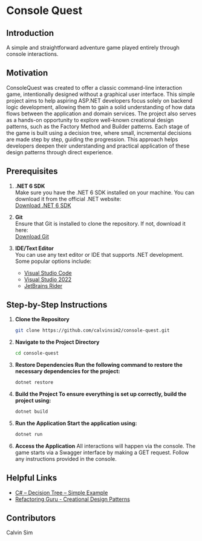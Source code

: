 # Console Quest

## Introduction
A simple and straightforward adventure game played entirely through console interactions.

## Motivation

ConsoleQuest was created to offer a classic command-line interaction game, intentionally designed without a graphical user interface. This simple project aims to help aspiring ASP.NET developers focus solely on backend logic development, allowing them to gain a solid understanding of how data flows between the application and domain services. The project also serves as a hands-on opportunity to explore well-known creational design patterns, such as the Factory Method and Builder patterns. Each stage of the game is built using a decision tree, where small, incremental decisions are made step by step, guiding the progression. This approach helps developers deepen their understanding and practical application of these design patterns through direct experience.

## Prerequisites

1. **.NET 6 SDK**  
   Make sure you have the .NET 6 SDK installed on your machine. You can download it from the official .NET website:  
   [Download .NET 6 SDK](https://dotnet.microsoft.com/download/dotnet/6.0)

2. **Git**  
   Ensure that Git is installed to clone the repository. If not, download it here:  
   [Download Git](https://git-scm.com/downloads)

3. **IDE/Text Editor**  
   You can use any text editor or IDE that supports .NET development. Some popular options include:
   - [Visual Studio Code](https://code.visualstudio.com/)
   - [Visual Studio 2022](https://visualstudio.microsoft.com/vs/)
   - [JetBrains Rider](https://www.jetbrains.com/rider/)

## Step-by-Step Instructions

1. **Clone the Repository**
    ```bash
    git clone https://github.com/calvinsim2/console-quest.git

2. **Navigate to the Project Directory**
    ```bash
    cd console-quest

3. **Restore Dependencies Run the following command to restore the necessary dependencies for the project:**
    ```bash
    dotnet restore

4. **Build the Project To ensure everything is set up correctly, build the project using:**
    ```bash
    dotnet build

5. **Run the Application Start the application using:**
    ```bash
    dotnet run

6. **Access the Application**
    All interactions will happen via the console. 
    The game starts via a Swagger interface by making a GET request. Follow any instructions provided in the console.

## Helpful Links
- [C# – Decision Tree – Simple Example](https://code.4noobz.net/decision-tree-simple-example/)
- [Refactoring Guru - Creational Design Patterns](https://refactoring.guru/design-patterns/creational-patterns)

## Contributors

Calvin Sim



